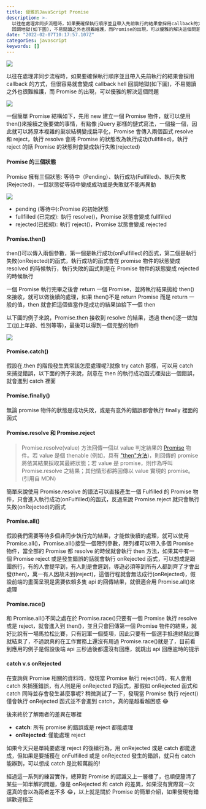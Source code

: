 ```yaml
---
title: 優雅的JavaScript Promise
description: >-
  以往在處理非同步流程時，如果要確保執行順序並且帶入先前執行的結果會採用callback的方式，但很容易就會變成callback hell
  回調地獄(如下圖)，不易閱讀之外也很難維護，而Promise的出現，可以優雅的解決這個問題
date: "2022-02-07T10:17:57.107Z"
categories: javascript
keywords: []
---
```


![](/Users/joectchang_mac/Downloads/medium-export-a/post2022/md_1697073583233/img/1__YpWbqiMz5wNQIfM09GRnAA.jpeg)

以往在處理非同步流程時，如果要確保執行順序並且帶入先前執行的結果會採用 callback 的方式，但很容易就會變成 callback hell 回調地獄(如下圖)，不易閱讀之外也很難維護，而 Promise 的出現，可以優雅的解決這個問題

![](/Users/joectchang_mac/Downloads/medium-export-a/post2022/md_1697073583233/img/1__9yiIpaZcU4Dc1Tip6KBvbg.png)

一個簡單 Promise 結構如下，先用 new 建立一個 Promise 物件，就可以使用 then()來接續之後要做的事情，有點像 jQuery 那樣的鏈式寫法，一個接一個，因此就可以將原本複雜的巢狀結構變成扁平化，Promise 會傳入兩個函式 resolve 和 reject，執行 resolve 會將 Promise 的狀態改為執行成功(fullfilled)，執行 reject 的話 Promise 的狀態則會變成執行失敗(rejected)

#### Promise 的三個狀態

Promise 擁有三個狀態: 等待中（Pending）、執行成功(Fulfilled)、執行失敗(Rejected)，一但狀態從等待中變成成功或是失敗就不能再異動

![](/Users/joectchang_mac/Downloads/medium-export-a/post2022/md_1697073583233/img/1__eWEqIUtLKDIxEyjhY__F1Sg.png)

- pending (等待中): Promise 的初始狀態
- fullfilled (已完成):  執行 resolve()，Promise 狀態會變成 fullfilled
- rejected(已拒絕):  執行 reject()，Promise 狀態會變成 rejected

#### Promise.then()

then()可以傳入兩個參數，第一個是執行成功(onFulfilled)的函式，第二個是執行失敗(onRejected)的函式，執行成功的函式會在 promise 物件的狀態變成 resolved 的時候執行，執行失敗的函式則是在 Promise 物件的狀態變成 rejected 的時候執行

一個 Promise 執行完畢之後會 return 一個 Promise，並將執行結果拋給 then()來接收，就可以做後續的處理，如果 then()不是 return Promise 而是 return 一般的值，then 就會把這個值當作是成功的結果拋給下一個 then

以下圖的例子來說，Promise.then 接收到 resolve 的結果，透過 then()逐一做加工(加上年齡、性別等等)，最後可以得到一個完整的物件

![](/Users/joectchang_mac/Downloads/medium-export-a/post2022/md_1697073583233/img/1__wV8ug80CFUXrtVL5nUWjnw.png)

#### Promise.catch()

假設在.then 的階段發生異常該怎麼處理呢?就像 try catch 那樣，可以用 catch 來捕捉錯誤，以下面的例子來說，刻意在 then 的執行成功函式裡拋出一個錯誤，就會進到 catch 裡面

#### Promise.finally()

無論 promise 物件的狀態是成功失敗，或是有意外的錯誤都會執行 finally 裡面的函式

#### Promise.resolve 和 Promise.reject

> Promise.resolve(value) 方法回傳一個以 value 判定結果的 [Promise](https://developer.mozilla.org/zh-TW/docs/Web/JavaScript/Reference/Global_Objects/Promise) 物件。若 value 是個 thenable (例如，具有 ["then"方法](https://developer.mozilla.org/zh-TW/docs/Web/JavaScript/Reference/Global_Objects/Promise/then))，則回傳的 promise 將依其結果採取其最終狀態；若 value 是 promise，則作為呼叫 Promise.resolve 之結果；其他情形都將回傳以 value 實現的 promise。(引用自 MDN)

簡單來說使用 Promise.resolve 的語法可以直接產生一個 Fulfilled 的 Promise 物件，只會進入執行成功(onFulfilled)的函式，反過來說 Promise.reject 就只會執行失敗(onRejected)的函式

#### Promise.all()

假設我們需要等待多個非同步執行完的結果，才能做後續的處理，就可以使用 Promise.all()，Promise.all()接受一個陣列參數，陣列裡可以帶入多個 Promise 物件，當全部的 Promise 都 resolve 的時候就會執行 then 方法，如果其中有一個 Promise reject 或是發生錯誤的話就會執行 onRejected 函式，可以想成是跟團旅行，有的人會提早到，有人則是會遲到，導遊必須等到所有人都到齊了才會出發(then)，萬一有人因故未到(reject)，這個行程就會無法成行(onRejected)，假設前端的畫面呈現是需要依賴多隻 api 的回傳結果，就很適合用 Promise.all()來處理

#### Promise.race()

和 Promise.all()不同之處在於 Promise.race()只要有一個 Promise 執行 resolve 或是 reject，就會進入到 then()，並且只會回傳第一個 Promise 物件的結果，就好比說有一場馬拉松比賽，只有冠軍一個獎項，因此只要有一個選手抵達終點比賽就結束了，不過說真的在工作實務上還沒有用過 Promise.race()就是了，目前看到應用的例子是假設後端 api 三秒過後都還沒有回應，就跳出 api 回應逾時的提示

#### catch v.s onRejected

在查詢與 Promise 相關的資料時，發現當 Promise 執行 reject()時，有人會用 catch 來捕獲錯誤，有人則是用 onRejected 的函式，那假如 onRejected 函式和 catch 同時並存會發生甚麼事呢? 稍微測試了一下，發現當 Promise 執行 reject()僅會執行 onRejected 函式並不會進到 catch，真的是越看越困惑 😂

後來終於了解兩者的差異在哪裡

- **catch**: 所有 promise 的錯誤或是 reject 都能處理
- **onRejected**: 僅能處理 reject

如果今天只是單純要處理 reject 的後續行為，用 onRejected 或是 catch 都能達成，但如果是要捕獲在 onFulfilled 或是 onRejected 發生的錯誤，就只有 catch 能辦到，可以想成 catch 是比較萬能的!

經過這一系列的練習實作，總算對 Promise 的認識又上一層樓了，也順便釐清了某些一知半解的問題，像是 onRejected 和 catch 的差異，如果沒有實際寫一次還真的會以為兩者差不多 😂，以上就是關於 Promise 的簡單介紹，如果發現有錯誤歡迎指正
